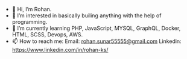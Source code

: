 - 👋 Hi, I’m Rohan.
- 👀 I’m interested in basically builing anything with the help of programming.
- 🌱 I’m currently learning PHP, JavaScript, MYSQL, GraphQL, Docker, HTML, SCSS, Devops, AWS. 
- 📫 How to reach me: 
    Email: rohan.sunar55555@gmail.com
    Linkedin: https://www.linkedin.com/in/rohan-ks/

<!---
Rohan-KS/Rohan-KS is a ✨ special ✨ repository because its `README.md` (this file) appears on your GitHub profile.
You can click the Preview link to take a look at your changes.
--->
